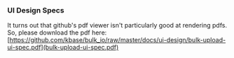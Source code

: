 ### UI Design Specs

It turns out that github's pdf viewer isn't particularly good at rendering pdfs.
So, please download the pdf here: [https://github.com/kbase/bulk_io/raw/master/docs/ui-design/bulk-upload-ui-spec.pdf](bulk-upload-ui-spec.pdf)

